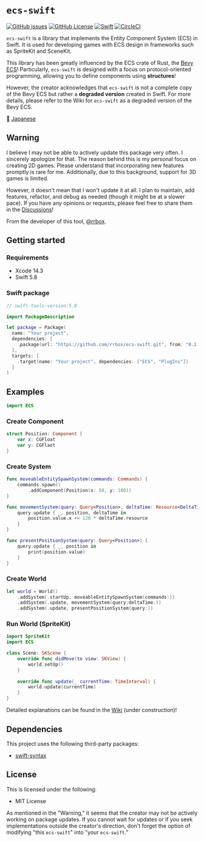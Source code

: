 # `ecs-swift`

[![GitHub issues](https://img.shields.io/github/issues/rrbox/ecs-swift)](https://github.com/rrbox/ecs-swift/issues)
[![GitHub License](https://img.shields.io/github/license/rrbox/ecs-swift)](https://github.com/rrbox/ecs-swift/blob/main/LICENSE)
[![Swift](https://github.com/rrbox/ecs-swift/actions/workflows/swift.yml/badge.svg?branch=release%2Flatest)](https://github.com/rrbox/ecs-swift/actions/workflows/swift.yml)
[![CircleCI](https://dl.circleci.com/status-badge/img/gh/rrbox/ecs-swift/tree/main.svg?style=svg)](https://dl.circleci.com/status-badge/redirect/gh/rrbox/ecs-swift/tree/main)

`ecs-swift` is a library that implements the Entity Component System (ECS) in Swift. It is used for developing games with ECS design in frameworks such as SpriteKit and SceneKit.

This library has been greatly influenced by the ECS crate of Rust, the [Bevy ECS](https://github.com/bevyengine/bevy)! Particularly, `ecs-swift` is designed with a focus on protocol-oriented programming, allowing you to define components using **structures**!

However, the creator acknowledges that `ecs-swift` is not a complete copy of the Bevy ECS but rather a **degraded version** created in Swift. For more details, please refer to the Wiki for `ecs-swift` as a degraded version of the Bevy ECS.

:paperclip: [Japanese](README_ja.md)

## Warning

I believe I may not be able to actively update this package very often. I sincerely apologize for that. The reason behind this is my personal focus on creating 2D games. Please understand that incorporating new features promptly is rare for me. Additionally, due to this background, support for 3D games is limited.

However, it doesn't mean that I won't update it at all. I plan to maintain, add features, refactor, and debug as needed (though it might be at a slower pace). If you have any opinions or requests, please feel free to share them in the [Discussions](https://github.com/rrbox/ecs-swift/discussions)!

From the developer of this tool, [@rrbox](https://github.com/rrbox).

## Getting started

### Requirements

- Xcode 14.3 
- Swift 5.8

### Swift package

```swift
// swift-tools-version:5.8

import PackageDescription

let package = Package(
  name: "Your project",
  dependencies: [
    .package(url: "https://github.com/rrbox/ecs-swift.git", from: "0.1.0")
  ],
  targets: [
    .target(name: "Your project", dependencies: ["ECS", "PlugIns"])
  ]
)
```

## Examples

```swift
import ECS
```

### Create Component

```swift
struct Position: Component {
    var x: CGFloat
    var y: CGFlaot
}
```

### Create System

```swift
func moveableEntitySpawnSystem(commands: Commands) {
    commands.spawn()
        .addComponent(Position(x: 50, y: 100))
}

func movementSystem(query: Query<Position>, deltaTime: Resource<DeltaTime>) {
    query.update { _, position, deltaTime in
        position.value.x += 120 * deltaTime.resource
    }
}

func presentPositionSystem(query: Query<Position>) {
    query.update { _, position in
        print(position.value)
    }
}

```

### Create World

```swift
let world = World()
    .addSystem(.startUp, moveableEntitySpawnSystem(commands:))
    .addSystem(.update, movementSystem(query:deltaTime:))
    .addSystem(.update, presentPositionSystem(query:))
```

### Run World (SpriteKit)

```swift
import SpriteKit
import ECS

class Scene: SKScene {
    override func didMove(to view: SKView) {
        world.setUp()
    }
    
    override func update(_ currentTime: TimeInterval) {
        world.update(currentTime)
    }
}
```

Detailed explanations can be found in the [Wiki](https://github.com/rrbox/ecs-swift/wiki) (under construction)!

## Dependencies

This project uses the following third-party packages:

- [swift-syntax](https://github.com/swiftlang/swift-syntax)

## License

This is licensed under the following:

- MIT License

As mentioned in the "Warning," it seems that the creator may not be actively working on package updates. If you cannot wait for updates or if you seek implementations outside the creator's direction, don't forget the option of modifying "this `ecs-swift`" into "your `ecs-swift`."

